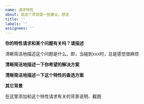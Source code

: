 ```yaml
---
name: 请求特性
about: 给这个项目提一些建议、想法
title: ''
labels: ''
assignees: ''
---
```


**你的特性请求和某个问题有关吗？请描述**

清晰简洁地描述这个问题是什么。即，当碰到xxx时，总是感觉很麻烦



**清晰简洁地描述一下你希望的解决方案**



**清晰简洁地描述一下这个特性的备选方案**



**其它背景**

在这里添加和这个特性请求有关的背景说明、截图